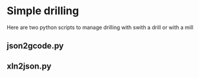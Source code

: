 # Simple drilling
Here are two python scripts to manage drilling with swith a drill or with a mill
## json2gcode.py  
## xln2json.py
